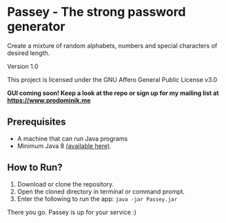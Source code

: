 # Passey - The strong password generator

Create a mixture of random alphabets, numbers and special characters of desired length.

Version 1.0

This project is licensed under the GNU Affero General Public License v3.0

**GUI coming soon! Keep a look at the repo or sign up for my mailing list at https://www.prodominik.me**

## Prerequisites

- A machine that can run Java programs
- Minimum Java 8 [(available here)](https://aws.amazon.com/corretto/).

## How to Run?
1. Download or clone the repository.
2. Open the cloned directory in terminal or command prompt.
3. Enter the following to run the app:
`java -jar Passey.jar`

There you go. Passey is up for your service :)
